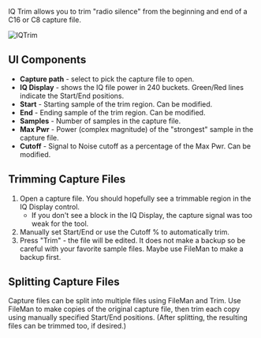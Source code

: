 IQ Trim allows you to trim "radio silence" from the beginning and end of a C16 or C8 capture file.

![IQTrim](https://github.com/eried/portapack-mayhem/assets/3761006/e83a4ca5-af1d-4aeb-918f-1df056fb3d04)

## UI Components

* **Capture path** - select to pick the capture file to open.
* **IQ Display** - shows the IQ file power in 240 buckets. Green/Red lines indicate the Start/End positions.
* **Start** - Starting sample of the trim region. Can be modified.
* **End** - Ending sample of the trim region. Can be modified.
* **Samples** - Number of samples in the capture file.
* **Max Pwr** - Power (complex magnitude) of the "strongest" sample in the capture file.
* **Cutoff** - Signal to Noise cutoff as a percentage of the Max Pwr. Can be modified.

## Trimming Capture Files
1. Open a capture file. You should hopefully see a trimmable region in the IQ Display control.
   - If you don't see a block in the IQ Display, the capture signal was too weak for the tool.
2. Manually set Start/End or use the Cutoff % to automatically trim.
3. Press "Trim" - the file will be edited. It does not make a backup so be careful with your favorite sample files. Maybe use FileMan to make a backup first.

## Splitting Capture Files
Capture files can be split into multiple files using FileMan and Trim. Use FileMan to make copies of the original capture file, then trim each copy using manually specified Start/End positions.  (After splitting, the resulting files can be trimmed too, if desired.)